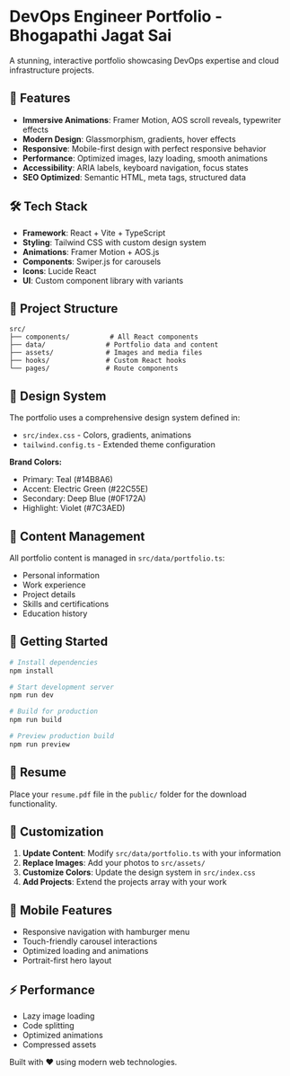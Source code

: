 # DevOps Engineer Portfolio - Bhogapathi Jagat Sai

A stunning, interactive portfolio showcasing DevOps expertise and cloud infrastructure projects.

## 🚀 Features

- **Immersive Animations**: Framer Motion, AOS scroll reveals, typewriter effects
- **Modern Design**: Glassmorphism, gradients, hover effects
- **Responsive**: Mobile-first design with perfect responsive behavior
- **Performance**: Optimized images, lazy loading, smooth animations
- **Accessibility**: ARIA labels, keyboard navigation, focus states
- **SEO Optimized**: Semantic HTML, meta tags, structured data

## 🛠️ Tech Stack

- **Framework**: React + Vite + TypeScript
- **Styling**: Tailwind CSS with custom design system
- **Animations**: Framer Motion + AOS.js
- **Components**: Swiper.js for carousels
- **Icons**: Lucide React
- **UI**: Custom component library with variants

## 📁 Project Structure

```
src/
├── components/          # All React components
├── data/               # Portfolio data and content
├── assets/             # Images and media files
├── hooks/              # Custom React hooks
└── pages/              # Route components
```

## 🎨 Design System

The portfolio uses a comprehensive design system defined in:
- `src/index.css` - Colors, gradients, animations
- `tailwind.config.ts` - Extended theme configuration

**Brand Colors:**
- Primary: Teal (#14B8A6)
- Accent: Electric Green (#22C55E) 
- Secondary: Deep Blue (#0F172A)
- Highlight: Violet (#7C3AED)

## 📝 Content Management

All portfolio content is managed in `src/data/portfolio.ts`:
- Personal information
- Work experience
- Project details
- Skills and certifications
- Education history

## 🚀 Getting Started

```bash
# Install dependencies
npm install

# Start development server
npm run dev

# Build for production
npm run build

# Preview production build
npm run preview
```

## 📄 Resume

Place your `resume.pdf` file in the `public/` folder for the download functionality.

## 🔧 Customization

1. **Update Content**: Modify `src/data/portfolio.ts` with your information
2. **Replace Images**: Add your photos to `src/assets/`
3. **Customize Colors**: Update the design system in `src/index.css`
4. **Add Projects**: Extend the projects array with your work

## 📱 Mobile Features

- Responsive navigation with hamburger menu
- Touch-friendly carousel interactions
- Optimized loading and animations
- Portrait-first hero layout

## ⚡ Performance

- Lazy image loading
- Code splitting
- Optimized animations
- Compressed assets

Built with ❤️ using modern web technologies.